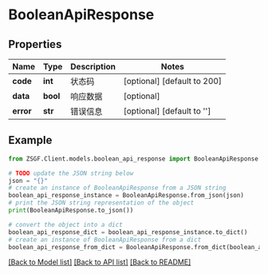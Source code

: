 # BooleanApiResponse


## Properties

Name | Type | Description | Notes
------------ | ------------- | ------------- | -------------
**code** | **int** | 状态码 | [optional] [default to 200]
**data** | **bool** | 响应数据 | [optional] 
**error** | **str** | 错误信息 | [optional] [default to '']

## Example

```python
from ZSGF.Client.models.boolean_api_response import BooleanApiResponse

# TODO update the JSON string below
json = "{}"
# create an instance of BooleanApiResponse from a JSON string
boolean_api_response_instance = BooleanApiResponse.from_json(json)
# print the JSON string representation of the object
print(BooleanApiResponse.to_json())

# convert the object into a dict
boolean_api_response_dict = boolean_api_response_instance.to_dict()
# create an instance of BooleanApiResponse from a dict
boolean_api_response_from_dict = BooleanApiResponse.from_dict(boolean_api_response_dict)
```
[[Back to Model list]](../README.md#documentation-for-models) [[Back to API list]](../README.md#documentation-for-api-endpoints) [[Back to README]](../README.md)


